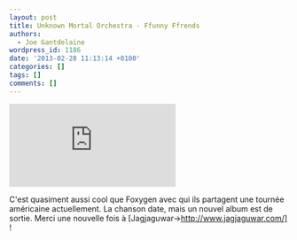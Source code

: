```yaml
---
layout: post
title: Unknown Mortal Orchestra - Ffunny Ffrends
authors:
  - Joe Gantdelaine
wordpress_id: 1186
date: '2013-02-28 11:13:14 +0100'
categories: []
tags: []
comments: []
---
```

<div style="max-width:100%;"><iframe src="http://www.youtube.com/embed/c-36lCKovBg" frameborder="0" allowfullscreen></iframe></div>

C'est quasiment aussi cool que Foxygen avec qui ils partagent une tournée américaine actuellement. La chanson date, mais un nouvel album est de sortie. Merci une nouvelle fois à [Jagjaguwar->http://www.jagjaguwar.com/] !
